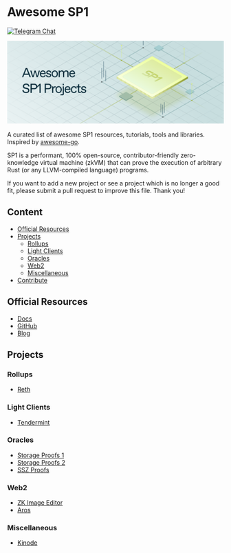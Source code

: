 # Awesome SP1

[![Telegram Chat][tg-badge]][tg-url]

[tg-badge]: https://img.shields.io/endpoint?color=neon&logo=telegram&label=chat&url=https://tg.sumanjay.workers.dev/succinct_sp1
[tg-url]: https://t.me/succinct_sp1

![](./assets/awesome-sp1.png)

A curated list of awesome SP1 resources, tutorials, tools and libraries. Inspired by [awesome-go](https://github.com/avelino/awesome-go).

SP1 is a performant, 100% open-source, contributor-friendly zero-knowledge virtual machine (zkVM) that can prove the execution of arbitrary Rust (or any LLVM-compiled language) programs.

If you want to add a new project or see a project which is no longer a good fit, please submit a pull request to improve this file. Thank you!

## Content

- [Official Resources](#official-resources)
- [Projects](#projects)
  - [Rollups](#rollups)
  - [Light Clients](#light-clients)
  - [Oracles](#oracles)
  - [Web2](#governance)
  - [Miscellaneous](#miscellaneous)
- [Contribute](#contribute)


## Official Resources

- [Docs](https://succinctlabs.github.io/sp1/)
- [GitHub](https://github.com/succinctlabs/sp1)
- [Blog](https://blog.succinct.xyz/introducing-sp1/)

## Projects

### Rollups

- [Reth](https://github.com/succinctlabs/sp1-reth)

### Light Clients

- [Tendermint](https://github.com/succinctlabs/sp1/tree/main/examples/tendermint)

### Oracles

- [Storage Proofs 1](https://github.com/rkdud007/sp1-storage-proof)
- [Storage Proofs 2](https://github.com/aerius-labs/sp1-ethereum-storage-proofs)
- [SSZ Proofs](https://github.com/succinctlabs/sp1/tree/main/examples/ssz-withdrawals)

### Web2

- [ZK Image Editor](https://github.com/Sofianel5/zk-img-editor)
- [Aros](https://github.com/siddhantsharma301/aros)

### Miscellaneous

- [Kinode](https://twitter.com/KinodeOS/status/1760404588056674484)

